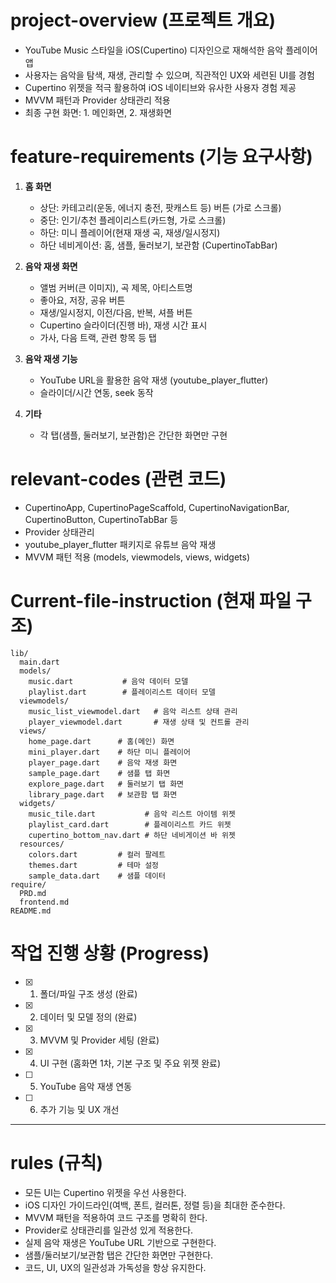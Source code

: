 # project-overview (프로젝트 개요)

- YouTube Music 스타일을 iOS(Cupertino) 디자인으로 재해석한 음악 플레이어 앱
- 사용자는 음악을 탐색, 재생, 관리할 수 있으며, 직관적인 UX와 세련된 UI를 경험
- Cupertino 위젯을 적극 활용하여 iOS 네이티브와 유사한 사용자 경험 제공
- MVVM 패턴과 Provider 상태관리 적용
- 최종 구현 화면: 1. 메인화면, 2. 재생화면

# feature-requirements (기능 요구사항)

1. **홈 화면**
   - 상단: 카테고리(운동, 에너지 충전, 팟캐스트 등) 버튼 (가로 스크롤)
   - 중단: 인기/추천 플레이리스트(카드형, 가로 스크롤)
   - 하단: 미니 플레이어(현재 재생 곡, 재생/일시정지)
   - 하단 네비게이션: 홈, 샘플, 둘러보기, 보관함 (CupertinoTabBar)

2. **음악 재생 화면**
   - 앨범 커버(큰 이미지), 곡 제목, 아티스트명
   - 좋아요, 저장, 공유 버튼
   - 재생/일시정지, 이전/다음, 반복, 셔플 버튼
   - Cupertino 슬라이더(진행 바), 재생 시간 표시
   - 가사, 다음 트랙, 관련 항목 등 탭

3. **음악 재생 기능**
   - YouTube URL을 활용한 음악 재생 (youtube_player_flutter)
   - 슬라이더/시간 연동, seek 동작

4. **기타**
   - 각 탭(샘플, 둘러보기, 보관함)은 간단한 화면만 구현

# relevant-codes (관련 코드)

- CupertinoApp, CupertinoPageScaffold, CupertinoNavigationBar, CupertinoButton, CupertinoTabBar 등
- Provider 상태관리
- youtube_player_flutter 패키지로 유튜브 음악 재생
- MVVM 패턴 적용 (models, viewmodels, views, widgets)

# Current-file-instruction (현재 파일 구조)

```
lib/
  main.dart
  models/
    music.dart           # 음악 데이터 모델
    playlist.dart        # 플레이리스트 데이터 모델
  viewmodels/
    music_list_viewmodel.dart   # 음악 리스트 상태 관리
    player_viewmodel.dart       # 재생 상태 및 컨트롤 관리
  views/
    home_page.dart      # 홈(메인) 화면
    mini_player.dart    # 하단 미니 플레이어
    player_page.dart    # 음악 재생 화면
    sample_page.dart    # 샘플 탭 화면
    explore_page.dart   # 둘러보기 탭 화면
    library_page.dart   # 보관함 탭 화면
  widgets/
    music_tile.dart           # 음악 리스트 아이템 위젯
    playlist_card.dart        # 플레이리스트 카드 위젯
    cupertino_bottom_nav.dart # 하단 네비게이션 바 위젯
  resources/
    colors.dart         # 컬러 팔레트
    themes.dart         # 테마 설정
    sample_data.dart    # 샘플 데이터
require/
  PRD.md
  frontend.md
README.md
```

# 작업 진행 상황 (Progress)

- [x] 1. 폴더/파일 구조 생성 (완료)
- [x] 2. 데이터 및 모델 정의 (완료)
- [x] 3. MVVM 및 Provider 세팅 (완료)
- [x] 4. UI 구현 (홈화면 1차, 기본 구조 및 주요 위젯 완료)
- [ ] 5. YouTube 음악 재생 연동
- [ ] 6. 추가 기능 및 UX 개선

---

# rules (규칙)

- 모든 UI는 Cupertino 위젯을 우선 사용한다.
- iOS 디자인 가이드라인(여백, 폰트, 컬러톤, 정렬 등)을 최대한 준수한다.
- MVVM 패턴을 적용하여 코드 구조를 명확히 한다.
- Provider로 상태관리를 일관성 있게 적용한다.
- 실제 음악 재생은 YouTube URL 기반으로 구현한다.
- 샘플/둘러보기/보관함 탭은 간단한 화면만 구현한다.
- 코드, UI, UX의 일관성과 가독성을 항상 유지한다. 